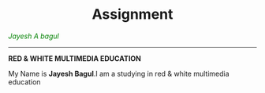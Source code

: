 <html>

  <head>
  </head>
<body>

 <h1 align="center">Assignment</h1>
 <i style="color:green;">Jayesh A bagul<hr></hr></i>
 <b>RED & WHITE MULTIMEDIA EDUCATION</b>
 <p>My Name is <b>Jayesh Bagul</b>.I am a studying in red & white multimedia education</p>


</body>
</html>
